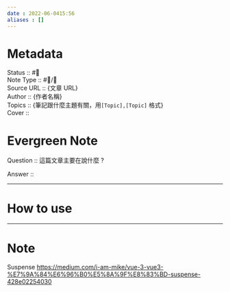```yaml
---
date : 2022-06-0415:56
aliases : []
---
```

# Metadata
Status :: #🌱 <br>
Note Type :: #📨/📝 <br>
Source URL :: {文章 URL} <br>
Author :: {作者名稱} <br>
Topics :: {筆記跟什麼主題有關，用`[Topic],[Topic]` 格式} <br>
Cover ::

# Evergreen Note

Question :: 這篇文章主要在說什麼 ?

Answer ::

---

# How to use

---

# Note
Suspense
https://medium.com/i-am-mike/vue-3-vue3-%E7%9A%84%E6%96%B0%E5%8A%9F%E8%83%BD-suspense-428e02254030